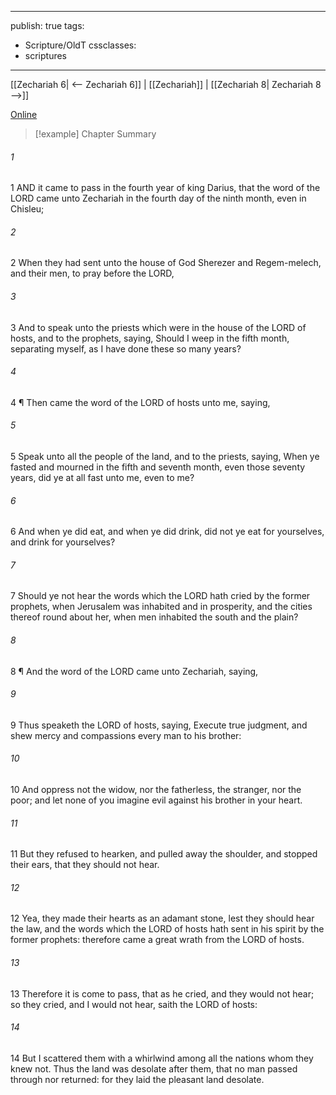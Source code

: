 

---
publish: true
tags:
  - Scripture/OldT
cssclasses:
  - scriptures
---
[[Zechariah 6| <-- Zechariah 6]] | [[Zechariah]] | [[Zechariah 8| Zechariah 8 -->]]

[Online](https://churchofjesuschrist.org/study/scriptures/ot/zech/7?lang=eng)

>[!example] Chapter Summary
>
###### 1
1 AND it came to pass in the fourth year of king Darius, that the word of the LORD came unto Zechariah in the fourth day of the ninth month, even in Chisleu;
###### 2
2 When they had sent unto the house of God Sherezer and Regem-melech, and their men, to pray before the LORD,
###### 3
3 And to speak unto the priests which were in the house of the LORD of hosts, and to the prophets, saying, Should I weep in the fifth month, separating myself, as I have done these so many years?
###### 4
4 ¶ Then came the word of the LORD of hosts unto me, saying,
###### 5
5 Speak unto all the people of the land, and to the priests, saying, When ye fasted and mourned in the fifth and seventh month, even those seventy years, did ye at all fast unto me, even to me?
###### 6
6 And when ye did eat, and when ye did drink, did not ye eat for yourselves, and drink for yourselves?
###### 7
7 Should ye not hear the words which the LORD hath cried by the former prophets, when Jerusalem was inhabited and in prosperity, and the cities thereof round about her, when men inhabited the south and the plain?
###### 8
8 ¶ And the word of the LORD came unto Zechariah, saying,
###### 9
9 Thus speaketh the LORD of hosts, saying, Execute true judgment, and shew mercy and compassions every man to his brother:
###### 10
10 And oppress not the widow, nor the fatherless, the stranger, nor the poor; and let none of you imagine evil against his brother in your heart.
###### 11
11 But they refused to hearken, and pulled away the shoulder, and stopped their ears, that they should not hear.
###### 12
12 Yea, they made their hearts as an adamant stone, lest they should hear the law, and the words which the LORD of hosts hath sent in his spirit by the former prophets: therefore came a great wrath from the LORD of hosts.
###### 13
13 Therefore it is come to pass, that as he cried, and they would not hear; so they cried, and I would not hear, saith the LORD of hosts:
###### 14
14 But I scattered them with a whirlwind among all the nations whom they knew not.  Thus the land was desolate after them, that no man passed through nor returned: for they laid the pleasant land desolate.



